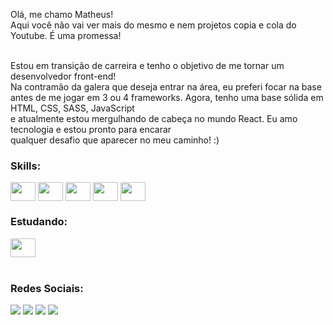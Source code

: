 Olá, me chamo Matheus! <br>
Aqui você não vai ver mais do mesmo e nem projetos copia e cola do Youtube. É uma promessa!<br><br>

Estou em transição de carreira e tenho o objetivo de me tornar um desenvolvedor front-end!<br>
Na contramão da galera que deseja entrar na área, eu preferi focar na base<br>
antes de me jogar em 3 ou 4 frameworks. Agora, tenho uma base sólida em HTML, CSS, SASS, JavaScript <br>
e atualmente estou mergulhando de cabeça no mundo React. Eu amo tecnologia e estou pronto para encarar <br>
qualquer desafio que aparecer no meu caminho! :)
<br>

<h3>Skills:</h3> 
<div style="display: inline_block">
  <img align="center" height="30" width="40" src="https://cdn.jsdelivr.net/gh/devicons/devicon@latest/icons/javascript/javascript-original.svg">
  <img align="center" height="30" width="40" src="https://cdn.jsdelivr.net/gh/devicons/devicon@latest/icons/html5/html5-original.svg">
  <img align="center" height="30" width="40" src="https://cdn.jsdelivr.net/gh/devicons/devicon@latest/icons/css3/css3-original.svg">
  <img align="center" height="30" width="40" src="https://cdn.jsdelivr.net/gh/devicons/devicon@latest/icons/bootstrap/bootstrap-original.svg">
  <img align="center" height="30" width="40" src="https://cdn.jsdelivr.net/gh/devicons/devicon@latest/icons/sass/sass-original.svg">
</div>

<h3>Estudando:</h3>
  <div style="display: inline_block">
   <img align="center" height="30" width="40" src="https://cdn.jsdelivr.net/gh/devicons/devicon@latest/icons/react/react-original.svg">
  </div>
  <br>

  <h3>Redes Sociais:</h3>
  <div style="display: inline_block">
    <a href="https://instagram.com/rlxmts" target="_blank"><img src= "https://img.shields.io/badge/Instagram-E4405F?style=for-the-badge&logo=instagram&logoColor=white"></a>
    <a href="https://www.linkedin.com/in/matheusw16/" target="_blank" ><img src= "https://img.shields.io/badge/LinkedIn-0077B5?style=for-the-badge&logo=linkedin&logoColor=white"></a>
    <a href="https://wa.me/5521991537608"  target="_blank" ><img src= "https://img.shields.io/badge/WhatsApp-25D366?style=for-the-badge&logo=whatsapp&logoColor=white"></a>
    <a href="https://horbiti.com.br" target="_blank" ><img src= "https://img.shields.io/badge/website-000000?style=for-the-badge&logo=About.me&logoColor=white"></a>
  </div>
  
